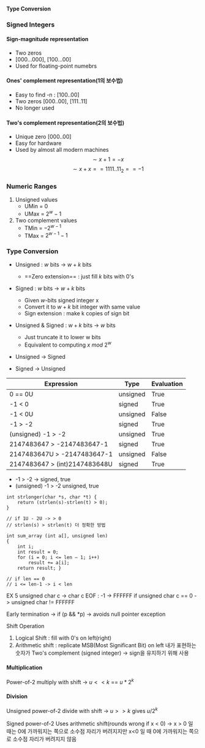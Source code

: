 
#### Type Conversion


### Signed Integers

#### Sign-magnitude representation
- Two zeros 
- \[000...000], \[100...00]
- Used for floating-point numebrs

#### Ones' complement representation(1의 보수법)
* Easy to find -n : \[100..00]
* Two zeros \[000..00], \[111..11]
* No longer used
#### Two's complement representation(2의 보수법)
* Unique zero \[000..00]
* Easy for hardware
* Used by almost all modern machines
$$ \sim x + 1 = -x$$
$$\sim x + x == 1111..11_2 == -1$$
### Numeric Ranges
1. Unsigned values
	- UMin = 0
	- UMax = $2^w-1$ 
2. Two complement values
	- TMin = $-2^{w-1}$
	- TMax = $2^{w-1}-1$


### Type Conversion

* Unsigned : $w$ bits $\rightarrow$ $w+k$ bits
	* ==Zero extension== : just fill $k$ bits with 0's

* Signed : $w$ bits $\rightarrow$ $w+k$ bits
	* Given $w$-bits signed integer x
	* Convert it to $w+k$ bit integer with same value
	* Sign extension : make k copies of sign bit

* Unsigned & Signed : $w+k$ bits $\rightarrow$ $w$ bits
	* Just truncate it to lower w bits
	* Equivalent to computing $x \ mod \ 2^w$

* Unsigned $\rightarrow$ Signed
* Signed $\rightarrow$ Unsigned


| Expression | Type | Evaluation |
| ------------ | ----- | ----------- |
| 0 == 0U | unsigned | True |
| -1 < 0 | signed | True |
| -1 < 0U | unsigned | False |
| -1 > -2 | signed | True |
| (unsigned) -1 > -2 | unsigned | True |
| 2147483647 > -2147483647-1 | signed | True |
| 2147483647U > -2147483647-1 | unsigned | False|
| 2147483647 > (int)2147483648U | signed | True|

 

* -1 > -2 -> signed, true
* (unsigned) -1 > -2 unsigned, true

```
int strlonger(char *s, char *t) {
	return (strlen(s)-strlen(t) > 0);
}

// if 1U - 2U -> > 0
// strlen(s) > strlen(t) 더 정확한 방법
```

```
int sum_array (int a[], unsigned len) 
{ 
	int i; 
	int result = 0; 
	for (i = 0; i <= len – 1; i++) 
		result += a[i];
	return result; }

// if len == 0 
// i <= len-1 -> i < len
```

EX 5
unsigned char c -> char c
EOF : -1 -> FFFFFF
if unsigned char c == 0 -> unsigned char != FFFFFF


Early termination
-> if (p && \*p) $\rightarrow$ avoids null pointer exception

Shift Operation
1. Logical Shift : fill with 0's on left(right)
2. Arithmetic shift : replicate MSB(Most Significant Bit) on left
	내가 표현하는 숫자가 Two's complement (signed integer) -> sign을 유지하기 위해 사용

#### Multiplication
Power-of-2 multiply with shift
$\rightarrow$ $u << k$ == $u*2^k$
#### Division
Unsigned power-of-2 divide with shift
$\rightarrow$ $u>>k$ gives $u/2^k$

Signed power-of-2
Uses arithmetic shift(rounds wrong if x < 0)
$\rightarrow$ x > 0 일 때는 0에 가까워지는 쪽으로 소수점 자리가 버려지지만
x<0 일 때 0에 가까워지는 쪽으로 소수점 자리가 버려지지 않음








